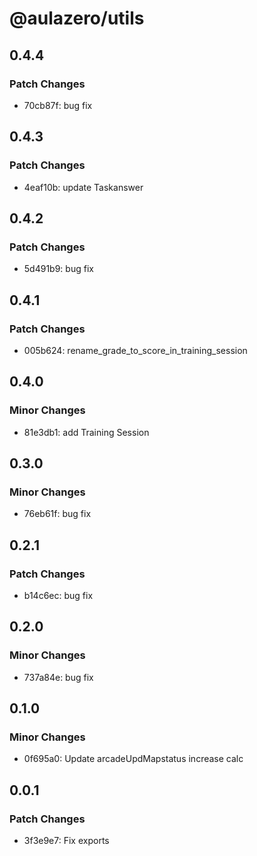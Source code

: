 # @aulazero/utils

## 0.4.4

### Patch Changes

- 70cb87f: bug fix

## 0.4.3

### Patch Changes

- 4eaf10b: update Taskanswer

## 0.4.2

### Patch Changes

- 5d491b9: bug fix

## 0.4.1

### Patch Changes

- 005b624: rename_grade_to_score_in_training_session

## 0.4.0

### Minor Changes

- 81e3db1: add Training Session

## 0.3.0

### Minor Changes

- 76eb61f: bug fix

## 0.2.1

### Patch Changes

- b14c6ec: bug fix

## 0.2.0

### Minor Changes

- 737a84e: bug fix

## 0.1.0

### Minor Changes

- 0f695a0: Update arcadeUpdMapstatus increase calc

## 0.0.1

### Patch Changes

- 3f3e9e7: Fix exports
